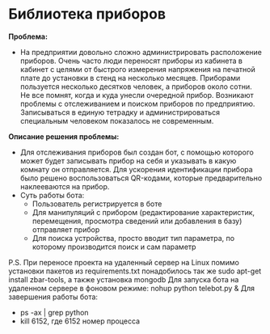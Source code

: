 # Библиотека приборов

**Проблема:** 

- На предприятии довольно сложно администрировать расположение приборов. Очень часто люди переносят приборы из кабинета в кабинет с целями от быстрого измерения напряжения на печатной плате до установки в стенд на несколько месяцев. Приборами пользуется несколько десятков человек, а приборов около сотни. Не все помнят, когда и куда унесли очередной прибор. Возникают проблемы с отслеживанием и поиском приборов по предприятию. Записываться в единую тетрадку и администрироваться специальным человеком показалось не современным.

**Описание решения проблемы:**

- Для отслеживания приборов был создан бот, с помощью которого может будет записывать прибор на себя и указывать в какую комнату он отправляется. Для ускорения идентификации прибора было решено воспользоваться QR-кодами,
которые предварительно наклееваются на прибор. 
- Суть работы бота:
    * Пользователь регистрируется в боте
    * Для манипуляций с прибором (редактирование характеристик, перемещения, просмотра сведений или добавления в базу) отправляет прибор
    * Для поиска устройства, просто вводит тип параметра, по которому производится поиск и сам параметр

P.S. При переносе проекта на удаленный сервер на Linux помимо установки пакетов из requirements.txt понадобилось так же sudo apt-get install zbar-tools, а также установка mongodb
Для запуска бота на удаленном сервере в фоновом режиме: nohup python telebot.py & 
Для завершения работы бота: 
* ps -ax | grep python
* kill 6152, где 6152 номер процесса 
